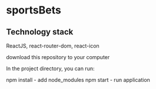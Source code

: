 # sportsBets

<!-- demo  [https://shlev9d.github.io/sportsbets/] -->

## Technology stack

ReactJS, react-router-dom, react-icon

download this repository to your computer

In the project directory, you can run:

npm install - add node_modules
npm start - run application
